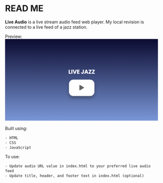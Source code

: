 # READ ME
**Live Audio** is a live stream audio feed web player. My local revision is connected to a live feed of a jazz station.

Preview:
![](screenshot.png)

Built using:
```
- HTML
- CSS
- JavaScript
```

To use:
```
- Update audio URL value in index.html to your preferred live audio feed
- Update title, header, and footer text in index.html (optional)
```
